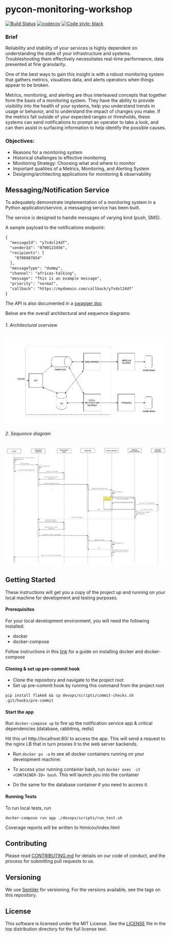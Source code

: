 # pycon-monitoring-workshop
[![Build Status](https://travis-ci.com/kwahome/pycon-monitoring-workshop.svg?branch=master)](https://travis-ci.com/kwahome/pycon-monitoring-workshop)
[![codecov](https://codecov.io/gh/kwahome/pycon-monitoring-workshop/branch/master/graph/badge.svg)](https://codecov.io/gh/kwahome/pycon-monitoring-workshop)
[![Code style: black](https://img.shields.io/badge/code%20style-black-000000.svg)](https://github.com/ambv/black)

### Brief
Reliability and stability of your services is highly dependent on understanding the state of your infrastructure and systems. Troubleshooting them effectively necessitates real-time performance, data presented at fine granularity.

One of the best ways to gain this insight is with a robust monitoring system that gathers metrics, visualizes data, and alerts operators when things appear to be broken.

Metrics, monitoring, and alerting are thus interleaved concepts that together form the basis of a monitoring system. They have the ability to provide visibility into the health of your systems, help you understand trends in usage or behavior, and to understand the impact of changes you make. If the metrics fall outside of your expected ranges or thresholds, these systems can send notifications to prompt an operator to take a look, and can then assist in surfacing information to help identify the possible causes.

### Objectives:

- Reasons for a monitoring system
- Historical challenges to effective monitoring
- Monitoring Strategy: Choosing what and where to monitor
- Important qualities of a Metrics, Monitoring, and Alerting System
- Designing/architecting applications for monitoring & observability

## Messaging/Notification Service
To adequately demonstrate implementation of a monitoring system in a Python application/service, a messaging service has been built.

The service is designed to handle messages of varying kind (push, SMS).

A sample payload to the notifications endpoint:

```
{
  "messageId": "y7sdxl24df",
  "senderId": "0700123456",
  "recipients": [
    "0700987654"
  ],
  "messageType": "dummy",
  "channel": "africas-talking",
  "message": "This is an example message",
  "priority": "normal",
  "callback": "https://mydomain.com/callback/y7sdxl24df"
}
```

The API is also documented in a [swagger doc](https://github.com/kwahome/pycon-monitoring-workshop/blob/master/docs/api/swagger/send-message-1.0.yml)

Below are the overall architectural and sequence diagrams:

###### 1. Architectural overview

![](docs/architecture/architecture-diagram.png)

###### 2. Sequence diagram

![](docs/architecture/messaging-service-sequence.png)

## Getting Started

These instructions will get you a copy of the project up and running on your local machine for development and testing purposes.

#### Prerequisites

For your local development environment, you will need the following installed:

- docker
- docker-compose

Follow instructions in this [link](https://docs.docker.com/install/) for a guide on installing docker and docker-compose

#### Cloning & set up pre-commit hook

- Clone the repository and navigate to the project root
- Set up pre-commit hook by running this command from the project root

```
pip install flake8 && cp devops/scripts/commit-checks.sh .git/hooks/pre-commit
```

#### Start the app

Run `docker-compose up` to fire up the notification service app & critical dependencies (database, rabbitmq, redis)

Hit this url http://localhost:80/ to access the app. This will send a request to the nginx LB that in turn proxies it to the web server backends.

- Run `docker ps -a` to see all docker containers running on your development machine:

- To access your running container bash, run `docker exec -it <CONTAINER-ID> bash`. This will launch you into the container

- Do the same for the database container if you need to access it.

#### Running Tests

To run local tests, run

```
docker-compose run app ./devops/scripts/run_test.sh
```

Coverage reports will be written to htmlcov/index.html

## Contributing
Please read [CONTRIBUTING.md](https://github.com/kwahome/pycon-monitoring-workshop/blob/master/CONTRIBUTING.md) for details on our code of conduct, and the process for submitting pull requests to us.

## Versioning
We use [SemVer](https://semver.org/) for versioning. For the versions available, see the tags on this repository.

## License
This software is licensed under the MIT License. See the [LICENSE](https://github.com/kwahome/pycon-monitoring-workshop/blob/master/LICENSE) file in the top distribution directory for the full license text.
